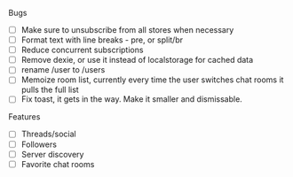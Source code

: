 Bugs

- [ ] Make sure to unsubscribe from all stores when necessary
- [ ] Format text with line breaks - pre, or split/br
- [ ] Reduce concurrent subscriptions
- [ ] Remove dexie, or use it instead of localstorage for cached data
- [ ] rename /user to /users
- [ ] Memoize room list, currently every time the user switches chat rooms it pulls the full list
- [ ] Fix toast, it gets in the way. Make it smaller and dismissable.

Features

- [ ] Threads/social
- [ ] Followers
- [ ] Server discovery
- [ ] Favorite chat rooms
